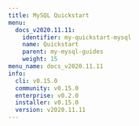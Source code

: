 ```yaml
---
title: MySQL Quickstart
menu:
  docs_v2020.11.11:
    identifier: my-quickstart-mysql
    name: Quickstart
    parent: my-mysql-guides
    weight: 15
menu_name: docs_v2020.11.11
info:
  cli: v0.15.0
  community: v0.15.0
  enterprise: v0.2.0
  installer: v0.15.0
  version: v2020.11.11
---
```


